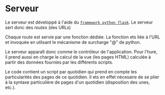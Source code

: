 # Serveur

Le serveur est développé à l'aide du [`framework python flask`](http://flask.pocoo.org/). Le serveur sert donc des *routes* (des URLs)

Chaque route  est servie par une fonction dédiée. La fonction ets liée à l'URL et invoquée en utlisant le mécanisme de surcharge "@" de python.

Le serveur apparaît donc comme le contrôleur de l'application. Pour l'hure, il prend aussi en charge le calcul de la vue (les pages HTML) calculée à partir des données fournies par les différents scripts.

Le code contient un script par quotidien qui prend en compte les particularités des pages de ce quotidien. Il ets en effet nécesaire de se plier à la syntaxe particulière de pages d'un quotidien (disposition des unes, etc.).